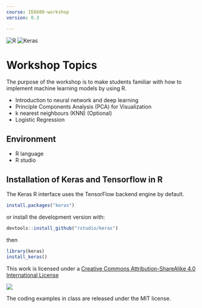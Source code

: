```yaml
---
course: IE6600-workshop
version: 0.3

---
```


![R](https://img.shields.io/badge/R-4.1.2-blue?style=flat&logo=appveyor&logo=python&logoColor=informational?style=flat)
![Keras](https://img.shields.io/badge/Keras-2.8.0-yellowgreen?style=flat&logo=Keras&logoColor=white)

# Workshop Topics

The purpose of the workshop is to make students familiar with how to implement machine learning models by using R.

- Introduction to neural network and deep learning
- Principle Components Analysis (PCA) for Visualization
- k nearest neighbours (KNN) (Optional)
- Logistic Regression


<!-- ## Directory structure -->

<!-- ```text
ML-workshop-IE6600/
    code/
        data/
          kNN_wbcd.csv
          NN_data.csv
        kNN.Rmd
        NN_keras.Rmd
        VizPCA.Rmd
        VizPCA.R
    slides/
        kNN_workshop.pdf
        NN_workshop.pdf
        VizPCA_workshop.pdf
    readme.md
``` -->

## Environment

- R language
- R studio


## Installation of Keras and Tensorflow in R

The Keras R interface uses the TensorFlow backend engine by default.

```r
install.packages("keras")
```

or install the development version with:

```r
devtools::install_github("rstudio/keras")
```

then

```r
library(keras)
install_keras()
```

This work is licensed under a [Creative Commons Attribution-ShareAlike 4.0 International License](http://creativecommons.org/licenses/by-sa/4.0/)

![](https://i.creativecommons.org/l/by-sa/4.0/88x31.png)

The coding examples in class are released under the MIT license.
